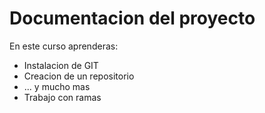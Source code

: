 # Documentacion del proyecto 

En este curso aprenderas: 
- Instalacion de GIT
- Creacion de un repositorio
- ... y mucho mas
- Trabajo con ramas
